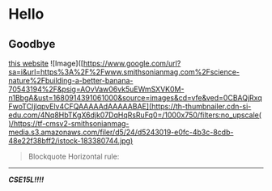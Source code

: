 # Hello
## Goodbye
[this website](https://lemniskater.github.io/cse15l-lab-reports/)
![Image]([https://www.google.com/url?sa=i&url=https%3A%2F%2Fwww.smithsonianmag.com%2Fscience-nature%2Fbuilding-a-better-banana-70543194%2F&psig=AOvVaw06vk5uEWmSXVK0M-n1BbgA&ust=1680914391061000&source=images&cd=vfe&ved=0CBAQjRxqFwoTCIjlqpvElv4CFQAAAAAdAAAAABAE](https://th-thumbnailer.cdn-si-edu.com/4Nq8HbTKgX6djk07DqHqRsRuFq0=/1000x750/filters:no_upscale()/https://tf-cmsv2-smithsonianmag-media.s3.amazonaws.com/filer/d5/24/d5243019-e0fc-4b3c-8cdb-48e22f38bff2/istock-183380744.jpg)
> Blockquote
Horizontal rule:
---
***CSE15L!!!!***
